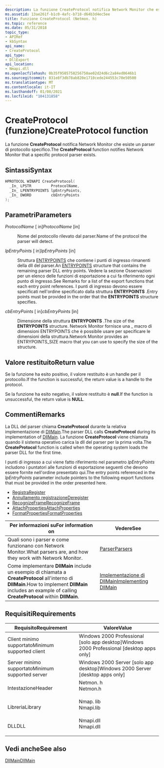 ```yaml
---
description: La funzione CreateProtocol notifica Network Monitor che esiste un parser di protocollo specifico.
ms.assetid: 13ae261f-b1c0-4afc-b718-d64b3d4ec5ee
title: Funzione CreateProtocol (Netmon. h)
ms.topic: reference
ms.date: 05/31/2018
topic_type:
- APIRef
- kbSyntax
api_name:
- CreateProtocol
api_type:
- DllExport
api_location:
- Nmapi.dll
ms.openlocfilehash: 0b35f9505758256750ae02d24d6c2a84ed0646b1
ms.sourcegitcommit: 831e8f3db78ab820e1710cede244553c70e50500
ms.translationtype: MT
ms.contentlocale: it-IT
ms.lasthandoff: 01/08/2021
ms.locfileid: "104131858"
---
```

# <a name="createprotocol-function"></a><span data-ttu-id="b68b9-103">CreateProtocol (funzione)</span><span class="sxs-lookup"><span data-stu-id="b68b9-103">CreateProtocol function</span></span>

<span data-ttu-id="b68b9-104">La funzione **CreateProtocol** notifica Network Monitor che esiste un parser di protocollo specifico.</span><span class="sxs-lookup"><span data-stu-id="b68b9-104">The **CreateProtocol** function notifies Network Monitor that a specific protocol parser exists.</span></span>

## <a name="syntax"></a><span data-ttu-id="b68b9-105">Sintassi</span><span class="sxs-lookup"><span data-stu-id="b68b9-105">Syntax</span></span>


```C++
HPROTOCOL WINAPI CreateProtocol(
  _In_ LPSTR         ProtocolName,
  _In_ LPENTRYPOINTS lpEntryPoints,
  _In_ DWORD         cbEntryPoints
);
```



## <a name="parameters"></a><span data-ttu-id="b68b9-106">Parametri</span><span class="sxs-lookup"><span data-stu-id="b68b9-106">Parameters</span></span>

<dl> <dt>

<span data-ttu-id="b68b9-107">*ProtocolName* \[ in\]</span><span class="sxs-lookup"><span data-stu-id="b68b9-107">*ProtocolName* \[in\]</span></span>
</dt> <dd>

<span data-ttu-id="b68b9-108">Nome del protocollo rilevato dal parser.</span><span class="sxs-lookup"><span data-stu-id="b68b9-108">Name of the protocol the parser will detect.</span></span>

</dd> <dt>

<span data-ttu-id="b68b9-109">*lpEntryPoints* \[ in\]</span><span class="sxs-lookup"><span data-stu-id="b68b9-109">*lpEntryPoints* \[in\]</span></span>
</dt> <dd>

<span data-ttu-id="b68b9-110">Struttura [ENTRYPOINTS](entrypoints.md) che contiene i punti di ingresso rimanenti della dll del parser.</span><span class="sxs-lookup"><span data-stu-id="b68b9-110">An [ENTRYPOINTS](entrypoints.md) structure that contains the remaining parser DLL entry points.</span></span> <span data-ttu-id="b68b9-111">Vedere la sezione Osservazioni per un elenco delle funzioni di esportazione a cui fa riferimento ogni punto di ingresso.</span><span class="sxs-lookup"><span data-stu-id="b68b9-111">See Remarks for a list of the export functions that each entry point references.</span></span> <span data-ttu-id="b68b9-112">I punti di ingresso devono essere specificati nell'ordine specificato dalla struttura **ENTRYPOINTS** .</span><span class="sxs-lookup"><span data-stu-id="b68b9-112">Entry points must be provided in the order that the **ENTRYPOINTS** structure specifies.</span></span>

</dd> <dt>

<span data-ttu-id="b68b9-113">*cbEntryPoints* \[ in\]</span><span class="sxs-lookup"><span data-stu-id="b68b9-113">*cbEntryPoints* \[in\]</span></span>
</dt> <dd>

<span data-ttu-id="b68b9-114">Dimensione della struttura **ENTRYPOINTS** .</span><span class="sxs-lookup"><span data-stu-id="b68b9-114">The size of the **ENTRYPOINTS** structure.</span></span> <span data-ttu-id="b68b9-115">Network Monitor fornisce una \_ macro di dimensioni ENTRYPOINTS che è possibile usare per specificare le dimensioni della struttura.</span><span class="sxs-lookup"><span data-stu-id="b68b9-115">Network Monitor provides an ENTRYPOINTS\_SIZE macro that you can use to specify the size of the structure.</span></span>

</dd> </dl>

## <a name="return-value"></a><span data-ttu-id="b68b9-116">Valore restituito</span><span class="sxs-lookup"><span data-stu-id="b68b9-116">Return value</span></span>

<span data-ttu-id="b68b9-117">Se la funzione ha esito positivo, il valore restituito è un handle per il protocollo.</span><span class="sxs-lookup"><span data-stu-id="b68b9-117">If the function is successful, the return value is a handle to the protocol.</span></span>

<span data-ttu-id="b68b9-118">Se la funzione ha esito negativo, il valore restituito è **null**.</span><span class="sxs-lookup"><span data-stu-id="b68b9-118">If the function is unsuccessful, the return value is **NULL**.</span></span>

## <a name="remarks"></a><span data-ttu-id="b68b9-119">Commenti</span><span class="sxs-lookup"><span data-stu-id="b68b9-119">Remarks</span></span>

<span data-ttu-id="b68b9-120">La DLL del parser chiama **CreateProtocol** durante la relativa implementazione di [DllMain](dllmain-parser.md).</span><span class="sxs-lookup"><span data-stu-id="b68b9-120">The parser DLL calls **CreateProtocol** during its implementation of [DllMain](dllmain-parser.md).</span></span> <span data-ttu-id="b68b9-121">La funzione **CreateProtocol** viene chiamata quando il sistema operativo carica la dll del parser per la prima volta.</span><span class="sxs-lookup"><span data-stu-id="b68b9-121">The **CreateProtocol** function is called when the operating system loads the parser DLL for the first time.</span></span>

<span data-ttu-id="b68b9-122">I punti di ingresso a cui viene fatto riferimento nel parametro *lpEntryPoints* includono i puntatori alle funzioni di esportazione seguenti che devono essere fornite nell'ordine presentato qui.</span><span class="sxs-lookup"><span data-stu-id="b68b9-122">The entry points referenced in the *lpEntryPoints* parameter include pointers to the following export functions that must be provided in the order presented here.</span></span>

-   [<span data-ttu-id="b68b9-123">Registra</span><span class="sxs-lookup"><span data-stu-id="b68b9-123">Register</span></span>](register-parser.md)
-   [<span data-ttu-id="b68b9-124">Annullamento registrazione</span><span class="sxs-lookup"><span data-stu-id="b68b9-124">Deregister</span></span>](deregister.md)
-   [<span data-ttu-id="b68b9-125">RecognizeFrame</span><span class="sxs-lookup"><span data-stu-id="b68b9-125">RecognizeFrame</span></span>](recognizeframe.md)
-   [<span data-ttu-id="b68b9-126">AttachProperties</span><span class="sxs-lookup"><span data-stu-id="b68b9-126">AttachProperties</span></span>](attachproperties.md)
-   [<span data-ttu-id="b68b9-127">FormatProperties</span><span class="sxs-lookup"><span data-stu-id="b68b9-127">FormatProperties</span></span>](formatproperties.md)



| <span data-ttu-id="b68b9-128">Per informazioni su</span><span class="sxs-lookup"><span data-stu-id="b68b9-128">For information on</span></span>                                                                                 | <span data-ttu-id="b68b9-129">Vedere</span><span class="sxs-lookup"><span data-stu-id="b68b9-129">See</span></span>                                                     |
|----------------------------------------------------------------------------------------------------|---------------------------------------------------------|
| <span data-ttu-id="b68b9-130">Quali sono i parser e come funzionano con Network Monitor.</span><span class="sxs-lookup"><span data-stu-id="b68b9-130">What parsers are, and how they work with Network Monitor.</span></span>                                          | [<span data-ttu-id="b68b9-131">Parser</span><span class="sxs-lookup"><span data-stu-id="b68b9-131">Parsers</span></span>](parsers.md)                                  |
| <span data-ttu-id="b68b9-132">Come implementare **DllMain** include un esempio di chiamata a **CreateProtocol** all'interno di **DllMain**.</span><span class="sxs-lookup"><span data-stu-id="b68b9-132">How to implement **DllMain** includes an example of calling **CreateProtocol** within **DllMain**.</span></span> | [<span data-ttu-id="b68b9-133">Implementazione di DllMain</span><span class="sxs-lookup"><span data-stu-id="b68b9-133">Implementing DllMain</span></span>](implementing-dllmain-parser.md) |



 

## <a name="requirements"></a><span data-ttu-id="b68b9-134">Requisiti</span><span class="sxs-lookup"><span data-stu-id="b68b9-134">Requirements</span></span>



| <span data-ttu-id="b68b9-135">Requisito</span><span class="sxs-lookup"><span data-stu-id="b68b9-135">Requirement</span></span> | <span data-ttu-id="b68b9-136">Valore</span><span class="sxs-lookup"><span data-stu-id="b68b9-136">Value</span></span> |
|-------------------------------------|--------------------------------------------------------------------------------------|
| <span data-ttu-id="b68b9-137">Client minimo supportato</span><span class="sxs-lookup"><span data-stu-id="b68b9-137">Minimum supported client</span></span><br/> | <span data-ttu-id="b68b9-138">Windows 2000 Professional \[solo app desktop\]</span><span class="sxs-lookup"><span data-stu-id="b68b9-138">Windows 2000 Professional \[desktop apps only\]</span></span><br/>                           |
| <span data-ttu-id="b68b9-139">Server minimo supportato</span><span class="sxs-lookup"><span data-stu-id="b68b9-139">Minimum supported server</span></span><br/> | <span data-ttu-id="b68b9-140">Windows 2000 Server \[solo app desktop\]</span><span class="sxs-lookup"><span data-stu-id="b68b9-140">Windows 2000 Server \[desktop apps only\]</span></span><br/>                                 |
| <span data-ttu-id="b68b9-141">Intestazione</span><span class="sxs-lookup"><span data-stu-id="b68b9-141">Header</span></span><br/>                   | <dl> <span data-ttu-id="b68b9-142"><dt>Netmon. h</dt></span><span class="sxs-lookup"><span data-stu-id="b68b9-142"><dt>Netmon.h</dt></span></span> </dl>  |
| <span data-ttu-id="b68b9-143">Libreria</span><span class="sxs-lookup"><span data-stu-id="b68b9-143">Library</span></span><br/>                  | <dl> <span data-ttu-id="b68b9-144"><dt>Nmap. lib</dt></span><span class="sxs-lookup"><span data-stu-id="b68b9-144"><dt>Nmapi.lib</dt></span></span> </dl> |
| <span data-ttu-id="b68b9-145">DLL</span><span class="sxs-lookup"><span data-stu-id="b68b9-145">DLL</span></span><br/>                      | <dl> <span data-ttu-id="b68b9-146"><dt>Nmapi.dll</dt></span><span class="sxs-lookup"><span data-stu-id="b68b9-146"><dt>Nmapi.dll</dt></span></span> </dl> |



## <a name="see-also"></a><span data-ttu-id="b68b9-147">Vedi anche</span><span class="sxs-lookup"><span data-stu-id="b68b9-147">See also</span></span>

<dl> <dt>

[<span data-ttu-id="b68b9-148">DllMain</span><span class="sxs-lookup"><span data-stu-id="b68b9-148">DllMain</span></span>](/windows/desktop/Dlls/dllmain)
</dt> </dl>

 

